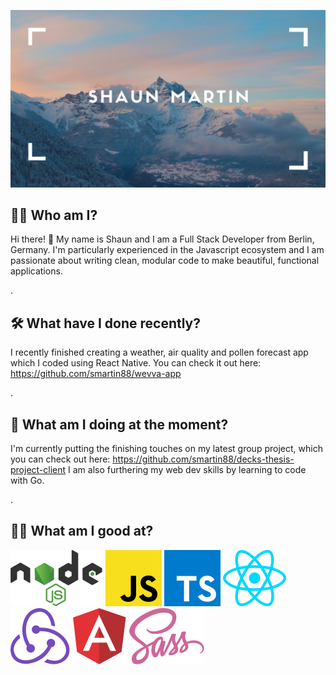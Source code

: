 ![H](./H.png)

## 🙋‍♂️ **Who am I?**

Hi there! 👋 My name is Shaun and I am a Full Stack Developer from Berlin, Germany. I'm particularly experienced in the Javascript ecosystem and I am passionate about writing clean, modular code to make beautiful, functional applications.


.


## 🛠 **What have I done recently?**

I recently finished creating a weather, air quality and pollen forecast app which I coded using React Native. You can check it out here: https://github.com/smartin88/wevva-app


.


## 💪 **What am I doing at the moment?**

I'm currently putting the finishing touches on my latest group project, which you can check out here: https://github.com/smartin88/decks-thesis-project-client I am also furthering my web dev skills by learning to code with Go.


.


## 🕺🏽 **What am I good at?**

![logos_nodejs](./logos_nodejs.svg)  ![logos_javascript](./logos_javascript.svg)  ![logos_typescript-icon](./logos_typescript-icon.svg)  ![logos_react](./logos_react.svg)  ![logos_redux](./logos_redux.svg)  ![logos_angular-icon](./logos_angular-icon.svg)  ![logos_sass](./logos_sass.svg)
